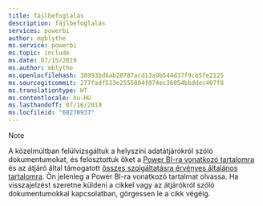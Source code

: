 ```yaml
---
title: fájlbefoglalás
description: fájlbefoglalás
services: powerbi
author: mgblythe
ms.service: powerbi
ms.topic: include
ms.date: 07/15/2019
ms.author: mblythe
ms.openlocfilehash: 38993bd6ab28787acd13a9b544d37f9cb5fe2125
ms.sourcegitcommit: 277fadf523e2555004f074ec36054bbddec407f8
ms.translationtype: HT
ms.contentlocale: hu-HU
ms.lasthandoff: 07/16/2019
ms.locfileid: "68270937"
---
```

> [!NOTE]
> A közelmúltban felülvizsgáltuk a helyszíni adatátjárókról szóló dokumentumokat, és felosztottuk őket a [Power BI-ra vonatkozó tartalomra](/power-bi/service-gateway-onprem) és az átjáró által támogatott [összes szolgáltatásra érvényes általános tartalomra](/data-integration/gateway/service-gateway-onprem). Ön jelenleg a Power BI-ra vonatkozó tartalmat olvassa. Ha visszajelzést szeretne küldeni a cikkel vagy az átjárókról szóló dokumentumokkal kapcsolatban, görgessen le a cikk végéig.